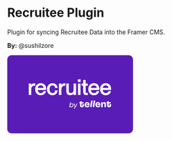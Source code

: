 # Recruitee Plugin

Plugin for syncing Recruitee Data into the Framer CMS.

**By:** @sushilzore

![Recruitee Image](src/assets/hero.png)
